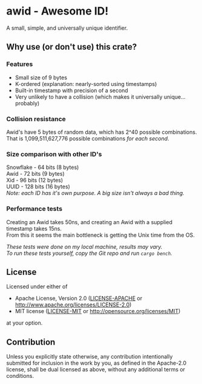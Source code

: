 # awid - Awesome ID!
A small, simple, and universally unique identifier.

## Why use (or don't use) this crate?
### Features
 - Small size of 9 bytes
 - K-ordered (explanation: nearly-sorted using timestamps)
 - Built-in timestamp with precision of a second
 - Very unlikely to have a collision (which makes it universally unique... probably)

### Collision resistance
Awid's have 5 bytes of random data, which has 2^40 possible combinations.\
That is 1,099,511,627,776 possible combinations *for each second*.

### Size comparison with other ID's
Snowflake - 64 bits (8 bytes)\
Awid - 72 bits (9 bytes)\
Xid - 96 bits (12 bytes)\
UUID - 128 bits (16 bytes)\
*Note: each ID has it's own purpose. A big size isn't always a bad thing.*

### Performance tests
Creating an Awid takes 50ns, and creating an Awid with a supplied timestamp takes 15ns.\
From this it seems the main bottleneck is getting the Unix time from the OS.

*These tests were done on my local machine, results may vary.*\
*To run these tests yourself, copy the Git repo and run `cargo bench`.*

## License

Licensed under either of

 * Apache License, Version 2.0
   ([LICENSE-APACHE](LICENSE-APACHE) or http://www.apache.org/licenses/LICENSE-2.0)
 * MIT license
   ([LICENSE-MIT](LICENSE-MIT) or http://opensource.org/licenses/MIT)

at your option.

## Contribution

Unless you explicitly state otherwise, any contribution intentionally submitted
for inclusion in the work by you, as defined in the Apache-2.0 license, shall be
dual licensed as above, without any additional terms or conditions.